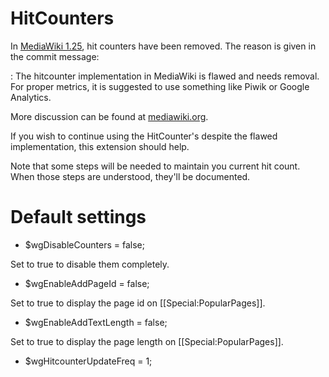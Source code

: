 # HitCounters

In [MediaWiki 1.25](https://gerrit.wikimedia.org/r/150699/), hit counters have been removed.  The reason is given in the commit message:

: The hitcounter implementation in MediaWiki is flawed and needs removal. For proper metrics, it is suggested to use something like Piwik or Google Analytics.

More discussion can be found at [mediawiki.org](https://www.mediawiki.org/wiki/RFC/Removing_hit_counters_from_MediaWiki_core).

If you wish to continue using the HitCounter's despite the flawed implementation, this extension should help.

Note that some steps will be needed to maintain you current hit count.  When those steps are understood, they'll be documented.

# Default settings

* $wgDisableCounters = false;

Set to true to disable them completely.

* $wgEnableAddPageId = false;

Set to true to display the page id on [[Special:PopularPages]].

* $wgEnableAddTextLength = false;

Set to true to display the page length on [[Special:PopularPages]].

* $wgHitcounterUpdateFreq = 1;

